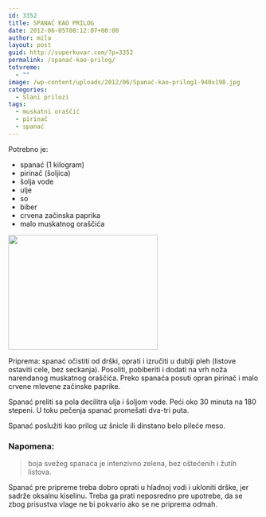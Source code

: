 ```yaml
---
id: 3352
title: SPANAĆ KAO PRILOG
date: 2012-06-05T08:12:07+00:00
author: mila
layout: post
guid: http://superkuvar.com/?p=3352
permalink: /spanać-kao-prilog/
totvreme:
  - ""
image: /wp-content/uploads/2012/06/Spanać-kao-prilog1-940x198.jpg
categories:
  - Slani prilozi
tags:
  - muskatni oraščić
  - pirinač
  - spanać
---
```

Potrebno je:

  * spanać (1 kilogram)
  * pirinač (šoljica)
  * šolja vode
  * ulje
  * so
  * biber
  * crvena začinska paprika
  * malo muskatnog oraščića

<img class="alignnone size-medium wp-image-3355" title="Spanać kao prilog" src="/wp-content/uploads/2012/06/Spanać-kao-prilog1-e1338807523650-300x231.jpg" alt="" width="300" height="231" /> 

Priprema: spanać očistiti od drški, oprati i izručiti u dublji pleh (listove ostaviti cele, bez seckanja). Posoliti, pobiberiti i dodati na vrh noža narendanog muskatnog oraščića. Preko spanaća posuti opran pirinač i malo crvene mlevene začinske paprike.

Spanać preliti sa pola decilitra ulja i šoljom vode. Peći oko 30 minuta na 180 stepeni. U toku pečenja spanać promešati dva-tri puta.

Spanać poslužiti kao prilog uz šnicle ili dinstano belo pileće meso.

### Napomena:
> boja svežeg spanaća je intenzivno zelena, bez oštećenih i žutih listova.

Spanać pre pripreme treba dobro oprati u hladnoj vodi i ukloniti drške, jer sadrže oksalnu kiselinu. Treba ga prati neposredno pre upotrebe, da se zbog prisustva vlage ne bi pokvario ako se ne priprema odmah.